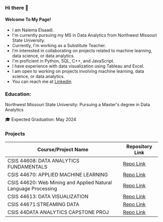 ### Hi there 👋
#### Welcome To My Page!
- I am Naiema Elsaadi.
- I'm currently pursuing my MS in Data Analytics from Northwest Missouri State University.
- Currently, I'm working as a Substitute Teacher. 
- I’m interested in collaborating on projects related to machine learning, data science, or data analytics.
- I'm proficient in Python, SQL, C++, and JavaScript.
- I have experience with data visualization using Tableau and Excel.
- I am open to working on projects involving machine learning, data science, or data analytics. 
- You can reach me at [Linkedin](https://www.linkedin.com/in/naiema-elsaadi-a0bb6b25b/)


  
### Education:
Northwest Missouri State University: Pursuing a Master's degree in Data Analytics

🎓 Expected Graduation: May 2024

### Projects

| Course/Project Name                                    | Repository Link                                                   |
|--------------------------------------------------------|-------------------------------------------------------------|
| CSIS 44608: DATA ANALYTICS FUNDAMENTALS               | [Repo Link](https://github.com/NaiemaElsaadi/608-mod7)               |
| CSIS 44670: APPLIED MACHINE LEARNING                   | [Repo Link](https://github.com/NaiemaElsaadi/Machine-Learning)      |
| CSIS 44620: Web Mining and Applied Natural Language Processing | [Repo Link](https://github.com/NaiemaElsaadi/article-summarizer-Final-Project)       |
| CSIS 44613: DATA VISUALIZATION | [Repo Link](https://github.com/NaiemaElsaadi/Final_Project_Data_Visualization)               |
| CSIS 44671:STREAMING DATA                           | [Repo Link](https://github.com/NaiemaElsaadi/streaming-07-final-project) |
|CSIS 44DATA ANALYTICS CAPSTONE PROJ              | [Repo Link](https://github.com/NaiemaElsaadi/Capstone-Project)              |

